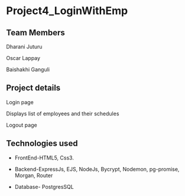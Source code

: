 # Project4_LoginWithEmp

## Team Members
Dharani Juturu

Oscar Lappay

Baishakhi Ganguli



## Project details
Login page

Displays list of employees and their schedules

Logout page

## Technologies used

- FrontEnd-HTML5, Css3.

- Backend-ExpressJs, EJS, NodeJs, Bycrypt, Nodemon, pg-promise, Morgan, Router

- Database- PostgresSQL
